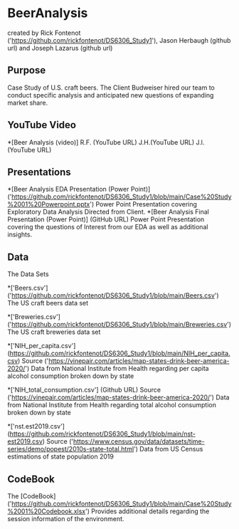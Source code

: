 # BeerAnalysis 
created by Rick Fontenot ('https://github.com/rickfontenot/DS6306_Study1'), Jason Herbaugh (github url) and Joseph Lazarus (github url)

## Purpose

Case Study of U.S. craft beers. The Client Budweiser hired our team to conduct specific analysis and anticipated new questions of expanding market share.

## YouTube Video

*[Beer Analysis (video)]  R.F. (YouTube URL) J.H.(YouTube URL) J.l.(YouTube URL)

## Presentations

*[Beer Analysis EDA Presentation (Power Point)] ('https://github.com/rickfontenot/DS6306_Study1/blob/main/Case%20Study%2001%20Powerpoint.pptx') Power Point Presentation covering Exploratory Data Analysis Directed from Client.
*[Beer Analysis Final Presentation (Power Point)] (GitHub URL) Power Point Presentation covering the questions of Interest from our EDA as well as additional insights.

## Data
The Data Sets

*['Beers.csv'] ('https://github.com/rickfontenot/DS6306_Study1/blob/main/Beers.csv')  The US craft beers data set

*['Breweries.csv'] ('https://github.com/rickfontenot/DS6306_Study1/blob/main/Breweries.csv') The US craft breweries data set

*['NIH_per_capita.csv'] (https://github.com/rickfontenot/DS6306_Study1/blob/main/NIH_per_capita.csv) Source ('https://vinepair.com/articles/map-states-drink-beer-america-2020/') Data from National Institute from Health regarding per capita alcohol consumption broken down by state

*['NIH_total_consumption.csv'] (Github URL) Source ('https://vinepair.com/articles/map-states-drink-beer-america-2020/') Data from National Institute from Health regarding total alcohol consumption broken down by state

*['nst.est2019.csv'] (https://github.com/rickfontenot/DS6306_Study1/blob/main/nst-est2019.csv) Source ('https://www.census.gov/data/datasets/time-series/demo/popest/2010s-state-total.html') Data from US Census estimations of state population 2019

## CodeBook

The [CodeBook] ('https://github.com/rickfontenot/DS6306_Study1/blob/main/Case%20Study%2001%20Codebook.xlsx') Provides additional details regarding the session information of the environment.
